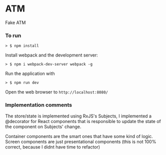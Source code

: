 # ATM
Fake ATM

### To run


```
> $ npm install
```

Install webpack and the development server:

```
> $ npm i webpack-dev-server webpack -g
```

Run the application with

```
> $ npm run dev
```

Open the web browser to `http://localhost:8080/`

### Implementation comments

The store/state is implemented using RxJS's Subjects, I implemented a @decorator for React components that is responsible to update the state of the component on Subjects' change.

Container components are the smart ones that have some kind of logic.
Screen components are just presentational components (this is not 100% correct, because I didnt have time to refactor)
